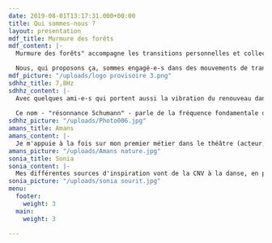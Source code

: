 ```yaml
---
date: 2019-08-01T13:17:31.000+00:00
title: Qui sommes-nous ?
layout: presentation
mdf_title: Murmure des forêts
mdf_content: |-
  Murmure des forêts" accompagne les transitions personnelles et collectives. Fondé en début 2018 par Sonia & Amans, iel est accueilli au sein de l'association 7,8 hertz. Nous proposons d'ouvrir des temps de réflexion et d'exploration collective et individuelle sur des thématiques données, en faisant appel à toutes nos intelligences. Nous aider à incarner de plus en plus nos valeurs et le monde dans lequel nous aspirons à vivre : voilà ce que nous semble être la raison d’être de Murmure des forêts pour l’heure.

  Nous, qui proposons ça, sommes engagé-e-s dans des mouvements de transformation personnelle & sociale depuis maintes années, mouvements qui s'expriment autant dans nos pratiques professionnelles que dans nos modes de vie et nos engagements personnels, tant existentiels que militants et familiaux.
mdf_picture: "/uploads/logo provisoire 3.png"
sdhhz_title: 7,8Hz
sdhhz_content: |-
  Avec quelques ami-e-s qui portent aussi la vibration du renouveau dans leurs métiers et leurs actes quotidiens, nous avons fondé une association pour porter l'ouvrage de Murmure des forêts - et d'autres, possiblement.
  
  Ce nom - "résonnance Schumann" - parle de la fréquence fondamentale d'un spectre commun à la Terre, aux arbres et à nos esprits en paix.
sdhhz_picture: "/uploads/Photo006.jpg"
amans_title: Amans
amans_content: |-
  Je m'appuie à la fois sur mon premier métier dans le théâtre (acteur, clown, poète...) et ma pratique de la facilitation (éduc'pop', gouvernance systémique, mankind project...). Mon chemin d'écologie profonde est nourri d'expériences : lieux collectifs, monnaie locale, conseil municipal, danses de paix universelles...
amans_picture: "/uploads/Amans nature.jpg"
sonia_title: Sonia
sonia_content: |-
  Mes différentes sources d'inspiration vont de la CNV à la danse, en passant par le focusing, la co-écoute émotionnelle, les cercles restauratifs, les pédagogies alternatives, la santé naturelle et différentes pratiques d'expression artistique (clown, voix...), et tous mes vécus quotidiens d'écologie pratique et relationnelle
sonia_picture: "/uploads/sonia sourit.jpg"
menu:
  footer:
    weight: 3
  main:
    weight: 3

---
```

